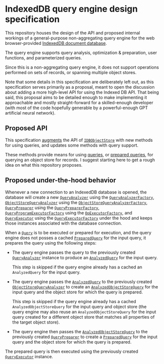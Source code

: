 # IndexedDB query engine design specification

This repository houses the design of the API and proposed internal workings of
a general-purpose non-aggregating query engine for the web browser-provided
[IndexedDB document database](https://developer.mozilla.org/en-US/docs/Web/API/IndexedDB_API).

The query engine supports query analysis, optimization & preparation, user
functions, and parameterized queries.

Since this is a non-aggregating query engine, it does not support operations
performed on sets of records, or spanning multiple object stores.

Note that some details in this specification are deliberately left out, as this
specification serves primarily as a proposal, meant to open the discussion
about adding a more high-level API for using the Indexed DB API. That being
said, this proposal aims to be detailed enough to make implementing it
approachable and mostly straight-forward for a skilled-enough developer (with
most of the code hopefully generable by a powerful-enough GPT artificial neural
network).

## Proposed API

This specification [augments](IDBObjectStore.ts) the API of
[`IDBObjectStore`](https://developer.mozilla.org/en-US/docs/Web/API/IDBObjectStore)
with new methods for using queries, and updates some methods with query
support.

These methods provide means for using [queries](Query.ts), or
[prepared queries](queryPreparation/PreparedQuery.ts), for querying an object
store for records. I suggest starting here to get a rough idea on what this
repository proposes.

## Proposed under-the-hood behavior

Whenever a new connection to an IndexedDB database is opened, the database will
create a new [`QueryAnalyzer`](queryAnalysis/QueryAnalyzer.ts) using the
[`QueryAnalyzerFactory`](queryAnalysis/QueryAnalyzerFactory.ts),
[`ObjectStoreQueryAnalyzer`](objectStoreQueryAnalysis/ObjectStoreQueryAnalyzer.ts)
using the
[`ObjectStoreQueryAnalyzerFactory`](objectStoreQueryAnalysis/ObjectStoreQueryAnalyzerFactory.ts),
[`QueryPreparer`](queryPreparation/QueryPreparer.ts) using the
[`QueryPreparerFactory`](queryPreparation/QueryPreparerFactory.ts),
[`QueryProgramExecutorFactory`](uop/executor/QueryProgramExecutorFactory.ts)
using the
[`OpExecutorFactory`](uop/executor/OpExecutorFactory.ts), and
[`QueryExecutor`](queryExecution/QueryExecutor.ts) using the
[`QueryExecutorFactory`](queryExecution/QueryExecutorFactory.ts) under the
hood and keeps those instances associated with the database connection.

When a [`Query`](Query.ts) is to be executed or prepared for execution, and the
query engine does not posses a cached
[`PreparedQuery`](queryPreparation/PreparedQuery.ts) for the input query, it
prepares the query using the following steps:

- The query engine passes the query to the previously created
  [`QueryAnalyzer`](queryAnalysis/QueryAnalyzer.ts) instance to produce an
  [`AnalyzedQuery`](queryAnalysis/AnalyzedQuery.ts) for the input query.

  This step is skipped if the query engine already has a cached an
  `AnalyzedQuery` for the input query.
- The query engine passes the [`AnalyzedQuery`](queryAnalysis/AnalyzedQuery.ts)
  to the previously created
  [`ObjectStoreQueryAnalyzer`](objectStoreQueryAnalysis/ObjectStoreQueryAnalyzer.ts)
  to create an
  [`AnalyzedObjectStoreQuery`](objectStoreQueryAnalysis/AnalyzedObjectStoreQuery.ts)
  for the input query and the object store for which the query is prepared.

  This step is skipped if the query engine already has a cached
  `AnalyzedObjectStoreQuery` for the input query and object store (the query
  engine may also reuse an `AnalyzedObjectStoreQuery` for the input query
  created for a different object store that matches all properties of the
  target object store).
- The query engine then passes the
  [`AnalyzedObjectStoreQuery`](objectStoreQueryAnalysis/AnalyzedObjectStoreQuery.ts)
  to the previously created
  [`QueryPreparer`](queryPreparation/QueryPreparer.ts) to create a
  [`PreparedQuery`](queryPreparation/PreparedQuery.ts) for the input query and
  the object store for which the query is prepared.

The prepared query is then executed using the previously created
[`QueryExecutor`](queryExecution/QueryExecutor.ts) instance.
